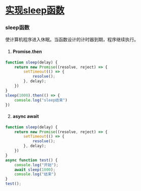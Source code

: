 # [实现sleep函数](https://github.com/Twlig/issuesBlog/issues/38)

### sleep函数

使计算机程序进入休眠。当函数设计的计时器到期，程序继续执行。

1. #### Promise.then

```javascript
function sleep(delay) {
    return new Promise((resolve, reject) => {
        setTimeout(() => {
            resolve();
        }, delay);
    })
}
sleep(1000).then(() => {
    console.log("sleep结束")
})
```

2. #### async await

```javascript
function sleep(delay) {
    return new Promise((resolve, reject) => {
        setTimeout(() => {
            resolve();
        }, delay);
    })
}
async function test() {
    console.log("开始");
    await sleep(1000);
    console.log("结束")
}
test();
```


